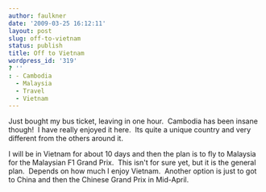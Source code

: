```yaml
---
author: faulkner
date: '2009-03-25 16:12:11'
layout: post
slug: off-to-vietnam
status: publish
title: Off to Vietnam
wordpress_id: '319'
? ''
: - Cambodia
  - Malaysia
  - Travel
  - Vietnam
---
```


Just bought my bus ticket, leaving in one hour.  Cambodia has been insane
though!  I have really enjoyed it here.  Its quite a unique country and very
different from the others around it.

I will be in Vietnam for about 10 days and then the plan is to fly to Malaysia
for the Malaysian F1 Grand Prix.  This isn't for sure yet, but it is the
general plan.  Depends on how much I enjoy Vietnam.  Another option is just to
got to China and then the Chinese Grand Prix in Mid-April.


